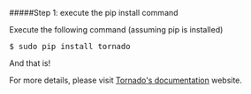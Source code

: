 #####Step 1: execute the pip install command

Execute the following command (assuming pip is installed)

<pre>
$ sudo pip install tornado
</pre>

And that is!

For more details, please visit <a href="http://www.tornadoweb.org/en/stable/" target="_blank">Tornado's documentation</a> website.